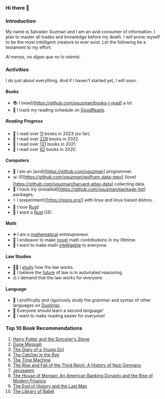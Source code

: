 ### Hi there 👋

### Introduction
My name is Salvador Guzman and I am an avid consumer of information. I plan to master all trades and knowledge before my death. I will prove myself to be the most intelligent creature to ever exist. Let the following be a testament to my effort.

*Al menos, no digas que no lo intenté.*

### Activities
I do just about everything. And if I haven't started yet, I will soon.

#### Books
- 📚 I (read)[https://github.com/sguzman/books-i-read] a lot
- 📒 I track my reading schedule on [GoodReads](https://www.goodreads.com/user/show/58613987-salvador-guzman).

##### Reading Progress
- 🧠 I read over [11](https://www.goodreads.com/user_challenges/39128783) books in 2023 (so far).
- 🧠 I read over [229](https://www.goodreads.com/user_challenges/33451118) books in 2022.
- 🧠 I read over [131](https://www.goodreads.com/user_challenges/28170883) books in 2021.
- 🧠 I read over [62](https://www.goodreads.com/user_challenges/24301858) books in 2020.

#### Computers
- 🔭 I am an (avid)[https://github.com/sguzman] programmer.
- 📊 (I)[https://github.com/sguzman/wolfram-data-repo] (love)[https://github.com/sguzman/harvard-atlas-data] collecting data.
- 🌱 I track my (installed)[https://github.com/sguzman/package-list] packages.
- ⚡ I (experiment)[https://nixos.org/] with linux and linux based distros.
- 🦞 I love [Rust](https://www.rust-lang.org/)!
- 🧪 I want a [Rust](https://www.redox-os.org/) OS!

#### Math
- ➕ I am a [mathematical](https://github.com/sguzman/MathematicaMathFun) entreupreneur.
- 🔢 I endeavor to make [novel](https://github.com/sguzman/collatz-junk) math contributions in my lifetime.
- 🎲 I want to make math [intelligeble](https://www.cde.ca.gov/be/st/ss/documents/ccssmathstandardaug2013.pdf) to everyone.

#### Law Studies
- 👨‍⚖️ I [study](https://github.com/sguzman/us-code-stash) how the law works.
- 🤖 I believe the [future](https://law.mit.edu/pub/draftingx2rl/release/2) of law is in automated reasoning.
- ⚖️ I demand that the law works for everyone.

#### Language
- 🦉 I prolifically and rigorously study the grammar and syntax of other languages on [Duolingo](https://www.duolingo.com/profile/its_me_sguzman).
- 📝 Everyone should learn a second language!
- 🙌 I want to make reading easier for everyone!

### Top 10 Book Recommendations
1. [Harry Potter and the Sorcerer's Stone](https://www.goodreads.com/book/show/3.Harry_Potter_and_the_Sorcerer_s_Stone)
2. [Dune Messiah](https://www.goodreads.com/book/show/44492285-dune-messiah?ref=nav_sb_ss_1_10)
3. [The Diary of a Young Girl](https://www.goodreads.com/book/show/48855.The_Diary_of_a_Young_Girl)
4. [The Catcher in the Rye](https://www.goodreads.com/book/show/5107.The_Catcher_in_the_Rye)
5. [The Time Machine](https://www.goodreads.com/book/show/2493.The_Time_Machine?ref=nav_sb_ss_1_16)
6. [The Rise and Fall of the Third Reich: A History of Nazi Germany](https://www.goodreads.com/book/show/767171.The_Rise_and_Fall_of_the_Third_Reich)
7. [Jerusalem](https://www.goodreads.com/book/show/9477628-jerusalem)
8. [The House of Morgan: An American Banking Dynasty and the Rise of Modern Finance](https://www.goodreads.com/book/show/16131.The_House_of_Morgan)
9. [The End of History and the Last Man](https://www.goodreads.com/book/show/57981.The_End_of_History_and_the_Last_Man)
10. [The Library of Babel](https://www.goodreads.com/book/show/172366.The_Library_of_Babel)

